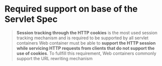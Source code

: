 # Required support on base of the Servlet Spec
> **Session tracking through the HTTP cookies** is the most used session tracking mechanism and is required to be supported by all servlet containers
> Web container must be able to **support the HTTP session while servicing HTTP requests from clients that do not support the use of cookies**. To fullfill this requirement, Web containers commonly support the URL rewriting mechanism
